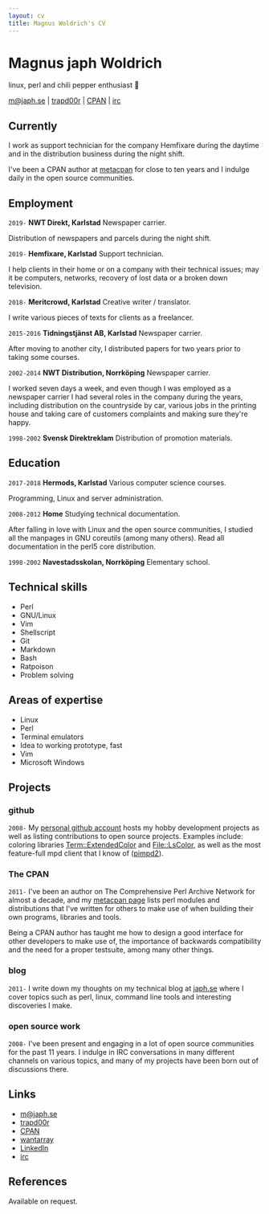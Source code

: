 ```yaml
---
layout: cv
title: Magnus Woldrich's CV
---
```

# Magnus **japh** Woldrich
linux, perl and chili pepper enthusiast 🔌

<div id="webaddress">
<a href="mailto:m@japh.se">m@japh.se</a>
|
<i class="fa fa-github"></i> <a href="http://github.com/trapd00r">trapd00r</a>
|
<i class="ai ai-osf"></i> <a href="https://metacpan.org/author/WOLDRICH">CPAN</a>
|
<i class="ai ai-mendeley"></i> <a href="https://webchat.freenode.net/">irc</a>
</div>


## Currently

I work as support technician for the company Hemfixare during the
daytime and in the distribution business during the night shift.

I've been a CPAN author at [metacpan](https://metacpan.org/author/WOLDRICH) for
close to ten years and I indulge daily in the open source communities.



## Employment

`2019-`
__NWT Direkt, Karlstad__ Newspaper carrier.

Distribution of newspapers and parcels during the night shift.

`2019-`
__Hemfixare, Karlstad__ Support technician.

I help clients in their home or on a company with their technical
issues; may it be computers, networks, recovery of lost data or a broken
down television.


`2018-`
__Meritcrowd, Karlstad__ Creative writer / translator.

I write various pieces of texts for clients as a freelancer.

`2015-2016`
__Tidningstjänst AB, Karlstad__ Newspaper carrier.

After moving to another city, I distributed papers for two years prior
to taking some courses.

`2002-2014`
__NWT Distribution, Norrköping__ Newspaper carrier.

I worked seven days a week, and even though I was employed as a
newspaper carrier I had several roles in the company during the years,
including distribution on the countryside by car, various jobs in the
printing house and taking care of customers complaints and making sure
they're happy.

`1998-2002` 
__Svensk Direktreklam__ Distribution of promotion materials.



## Education

`2017-2018`
__Hermods, Karlstad__ Various computer science courses.

Programming, Linux and server administration.

`2008-2012`
__Home__ Studying technical documentation.

After falling in love with Linux and the open source communities, I
studied all the manpages in GNU coreutils (among many others). Read all
documentation in the perl5 core distribution.

`1998-2002`
__Navestadsskolan, Norrköping__ Elementary school.


## Technical skills

* Perl
* GNU/Linux
* Vim
* Shellscript
* Git
* Markdown
* Bash
* Ratpoison
* Problem solving

## Areas of expertise

* Linux
* Perl
* Terminal emulators
* Idea to working prototype, fast
* Vim
* Microsoft Windows

## Projects

### github

`2008-`
My [personal github account](https://github.com/trapd00r) hosts my hobby
development projects as well as listing contributions to open source
projects. Examples include: coloring libraries
[Term::ExtendedColor](https://github.com/trapd00r/Term-ExtendedColor) and
[File::LsColor](https://github.com/trapd00r/File-LsColor), as well as the most
feature-full mpd client that I know of ([pimpd2](https://github.com/trapd00r/pimpd2)).

### The CPAN
`2011-`
I've been an author on The Comprehensive Perl Archive Network for almost
a decade, and my [metacpan page](https://metacpan.org/author/WOLDRICH)
lists perl modules and distributions that I've written for others to
make use of when building their own programs, libraries and tools.


Being a CPAN author has taught me how to design a good interface for
other developers to make use of, the importance of backwards
compatibility and the need for a proper testsuite, among many other things.



### blog

`2011-`
I write down my thoughts on my technical blog at
[japh.se](http://japh.se) where I cover topics such as perl, linux,
command line tools and interesting discoveries I make.


### open source work

`2008-`
I've been present and engaging in a lot of open source communities
for the past 11 years. I indulge in IRC conversations in many
different channels on various topics, and many of my projects have been born out of
discussions there.





## Links

<!-- fa are fontawesome, ai are academicons -->
* <i class="fa fa-envelope"></i> <a href="mailto:m@japh.se">m@japh.se</a><br />
* <i class="fa fa-github"></i> <a href="http://github.com/trapd00r">trapd00r</a><br />
* <i class="ai ai-osf"></i> <a href="https://metacpan.org/author/WOLDRICH">CPAN</a>
* <i class="fa fa-twitter"></i> <a href="http://twitter.com/wantarray">wantarray</a><br />
* <i class="fa fa-linkedin"></i> <a href="https://www.linkedin.com/in/japh/">LinkedIn</a>
* <i class="ai ai-mendeley"></i> <a href="https://webchat.freenode.net/">irc</a>

## References

Available on request.

<!-- ### Footer

Last updated: Mar 2013 -->
